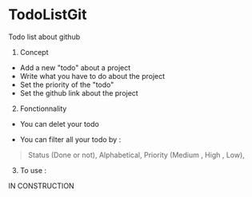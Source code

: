 # TodoListGit
Todo list about github

1. Concept 

* Add a new "todo" about a project 
* Write what you have to do about the project
* Set the priority of the "todo"
* Set the github link about the project 

2. Fonctionnality

* You can delet your todo 

* You can filter all your todo by : 

 > Status (Done or not),
 > Alphabetical,
 > Priority (Medium , High , Low),

3. To use : 

IN CONSTRUCTION 
